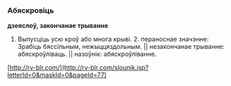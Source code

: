 ### Абяскровіць
**дзеяслоў, закончанае трыванне**

1. Выпусціць усю кроў або многа крыві. 2. пераноснае значэнне: Зрабіць бяссільным, нежыццяздольным. || незакончанае трыванне: абяскроўліваць. || назоўнік: абяскроўліванне.

<a rel="author">[http://rv-blr.com/](http://rv-blr.com/slounik.jsp?letterId=0&maskId=0&pageId=77)</a>
